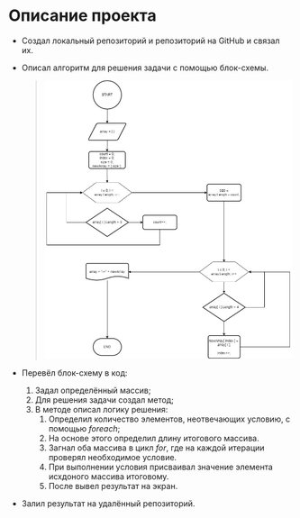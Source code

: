 Описание проекта
=
* Создал локальный репозиторий и репозиторий на GitHub и связал их.
* Описал алгоритм для решения задачи с помощью блок-схемы. 

    > ![блок-схема](diagramFHW.jpg)
* Перевёл блок-схему в код:
  1. Задал определённый массив;
  2. Для решения задачи создал метод;
  3. В методе описал логику решения:
     1. Определил количество элементов, неотвечающих условию, с помощью *foreach*;
     2. На основе этого определил длину итогового массива.
     3. Загнал оба массива в цикл *for*, где на каждой итерации проверял необходимое условие. 
     4. При выполнении условия присваивал значение элемента исхдоного массива итоговому.
     5. После вывел результат на экран.
* Залил результат на удалённый репозиторий.